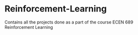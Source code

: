 # Reinforcement-Learning
Contains all the projects done as a part of the course ECEN 689 Reinforcement Learning
